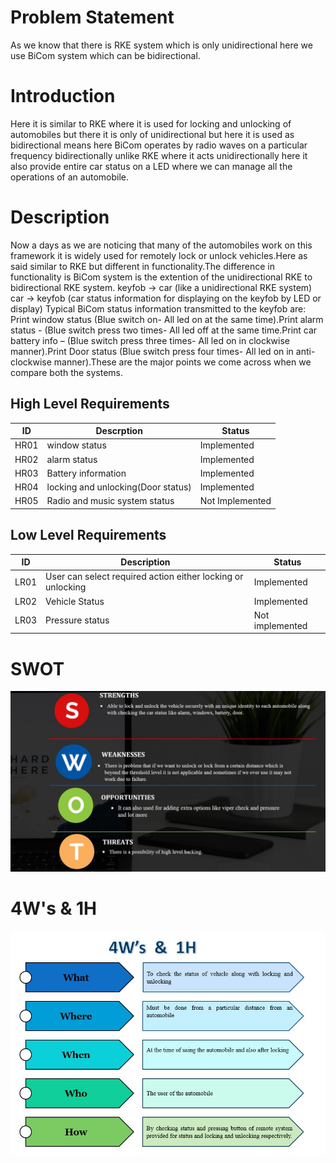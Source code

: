 # Problem Statement
As we know that there is RKE system which is only unidirectional here we use BiCom system which can be bidirectional.
# Introduction
Here it is similar to RKE where it is used for locking and unlocking of automobiles but there it is only of unidirectional but here it is used as bidirectional means here BiCom operates by radio waves on a particular frequency bidirectionally unlike RKE where it acts unidirectionally here it also provide entire car status on a LED where we can manage all the operations of an automobile.
# Description
  Now a days as we are noticing that many of the automobiles work on this framework it is widely used for remotely lock or unlock vehicles.Here as said similar to RKE but different in functionality.The difference in functionality is BiCom system is the extention of the unidirectional RKE to bidirectional RKE system. keyfob -> car (like a unidirectional RKE system) car -> keyfob (car status information for displaying on the keyfob by LED or display) Typical BiCom status information transmitted to the keyfob are: Print window status (Blue switch on- All led on at the same time).Print alarm status - (Blue switch press two times- All led off at the same time.Print car battery info – (Blue switch press three times- All led on in clockwise manner).Print Door status (Blue switch press four times- All led on in anti-clockwise manner).These are the major points we come across when we compare both the systems.
## High Level Requirements
|ID|Descrption|Status|
|--|----------|------|
|HR01|window status|Implemented|
|HR02|alarm status|Implemented|
|HR03|Battery information|Implemented|
|HR04|locking and unlocking(Door status)|Implemented|
|HR05|Radio and music system status|Not Implemented|

## Low Level Requirements
|ID|Description|Status|
|--|-----------|------|
|LR01|User can select required action either locking or unlocking|Implemented|
|LR02|Vehicle Status |Implemented|
|LR03|Pressure status|Not implemented|
# SWOT
![swot analysis](./m35.jpg)
# 4W's & 1H
![4w and 1h](./m34.jpg)     
        
